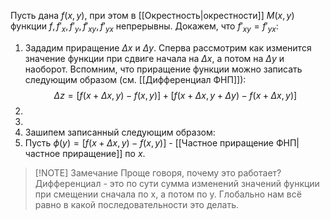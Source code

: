 Пусть дана $f(x,y)$, при этом в [[Окрестность|окрестности]] $M(x,y)$ функции $f, f'_x,f'_y, f'_{xy}, f'_{yx}$ непрерывны. Докажем, что $f'_{xy} = f'_{yx}$:
1. Зададим приращение $\Delta x$ и $\Delta y$. Сперва рассмотрим как изменится значение функции при сдвиге начала на $\Delta x$, а потом на $\Delta y$ и наоборот. Вспомним, что приращение функции можно записать следующим образом (см. [[Дифференциал ФНП]]):$$\Delta z= [f(x+\Delta x, y) - f(x,y)] + [f(x+\Delta x, y + \Delta y) - f(x+\Delta x,y)]$$
2. 
3. 
4. Зашипем  записанный следующим образом: 
5. Пусть $\phi(y) = [f(x+\Delta x, y) - f(x,y)]$ - [[Частное приращение ФНП|частное приращение]] по $x$.

> [!NOTE] Замечание
> Проще говоря, почему это работает? Дифференциал - это по сути сумма изменений значений функции при смещении сначала по x, а потом по y. Глобально нам всё равно в какой последовательности это делать.
